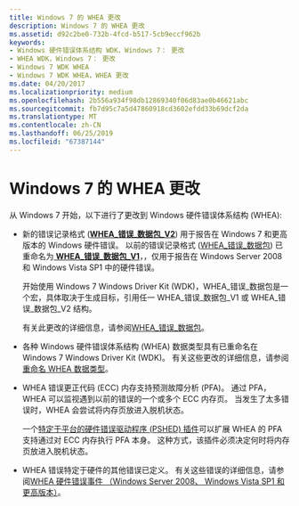 ```yaml
---
title: Windows 7 的 WHEA 更改
description: Windows 7 的 WHEA 更改
ms.assetid: d92c2be0-732b-4fcd-b517-5cb9eccf962b
keywords:
- Windows 硬件错误体系结构 WDK，Windows 7： 更改
- WHEA WDK，Windows 7： 更改
- Windows 7 WDK WHEA
- Windows 7 WDK WHEA，WHEA 更改
ms.date: 04/20/2017
ms.localizationpriority: medium
ms.openlocfilehash: 2b556a934f98db12869340f06d83ae0b46621abc
ms.sourcegitcommit: fb7d95c7a5d47860918cd3602efdd33b69dcf2da
ms.translationtype: MT
ms.contentlocale: zh-CN
ms.lasthandoff: 06/25/2019
ms.locfileid: "67387144"
---
```

# <a name="whea-changes-for-windows-7"></a>Windows 7 的 WHEA 更改


从 Windows 7 开始，以下进行了更改到 Windows 硬件错误体系结构 (WHEA):

-   新的错误记录格式 ([**WHEA\_错误\_数据包\_V2**](https://docs.microsoft.com/windows-hardware/drivers/ddi/content/ntddk/ns-ntddk-_whea_error_packet_v2)) 用于报告在 Windows 7 和更高版本的 Windows 硬件错误。 以前的错误记录格式 ([WHEA\_错误\_数据包](https://docs.microsoft.com/previous-versions/windows/hardware/drivers/ff560465(v=vs.85))) 已重命名为[ **WHEA\_错误\_数据包\_V1**](https://docs.microsoft.com/windows-hardware/drivers/ddi/content/ntddk/ns-ntddk-_whea_error_packet_v1)，，仅用于报告在 Windows Server 2008 和 Windows Vista SP1 中的硬件错误。

    开始使用 Windows 7 Windows Driver Kit (WDK)，WHEA\_错误\_数据包是一个宏，具体取决于生成目标，引用任一 WHEA\_错误\_数据包\_V1 或 WHEA\_错误\_数据包\_V2 结构。

    有关此更改的详细信息，请参阅[WHEA\_错误\_数据包](https://docs.microsoft.com/previous-versions/windows/hardware/drivers/ff560465(v=vs.85))。

-   各种 Windows 硬件错误体系结构 (WHEA) 数据类型具有已重命名在 Windows 7 Windows Driver Kit (WDK)。 有关这些更改的详细信息，请参阅[重命名 WHEA 数据类型](renamed-whea-data-types.md)。

-   WHEA 错误更正代码 (ECC) 内存支持预测故障分析 (PFA)。 通过 PFA，WHEA 可以监视遇到以前的错误的一个或多个 ECC 内存页。 当发生了太多错误时，WHEA 会尝试将内存页放进入脱机状态。

    一个[特定于平台的硬件错误驱动程序 (PSHED) 插件](platform-specific-hardware-error-driver-plug-ins2.md)可以扩展 WHEA 的 PFA 支持通过对 ECC 内存执行 PFA 本身。 这种方式，该插件必须决定何时将内存页放进入脱机状态。

-   WHEA 错误特定于硬件的其他错误已定义。 有关这些错误的详细信息，请参阅[WHEA 硬件错误事件 （Windows Server 2008、 Windows Vista SP1 和更高版本）](https://docs.microsoft.com/previous-versions/windows/hardware/drivers/ff560537(v=vs.85))。

 

 




